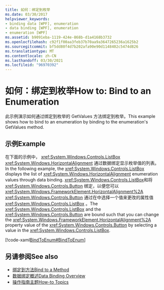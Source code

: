 ```yaml
---
title: 如何：绑定到枚举
ms.date: 03/30/2017
helpviewer_keywords:
- binding data [WPF], enumeration
- data binding [WPF], enumeration
- enumeration [WPF]
ms.assetid: b9091eba-1119-424e-868b-d1a4168b3732
ms.openlocfilehash: c92f1f00aa3feb37b70aa9a3647265236a1625b2
ms.sourcegitcommit: bf5dd80f4d7b202afa90e90d1148402c5474d826
ms.translationtype: MT
ms.contentlocale: zh-CN
ms.lasthandoff: 03/30/2021
ms.locfileid: "96970392"
---
```

# <a name="how-to-bind-to-an-enumeration"></a><span data-ttu-id="f1412-102">如何：绑定到枚举</span><span class="sxs-lookup"><span data-stu-id="f1412-102">How to: Bind to an Enumeration</span></span>
<span data-ttu-id="f1412-103">此示例演示如何通过绑定到枚举的 GetValues 方法绑定到枚举。</span><span class="sxs-lookup"><span data-stu-id="f1412-103">This example shows how to bind to an enumeration by binding to the enumeration's GetValues method.</span></span>  
  
## <a name="example"></a><span data-ttu-id="f1412-104">示例</span><span class="sxs-lookup"><span data-stu-id="f1412-104">Example</span></span>  
 <span data-ttu-id="f1412-105">在下面的示例中， <xref:System.Windows.Controls.ListBox> <xref:System.Windows.HorizontalAlignment> 通过数据绑定显示枚举值的列表。</span><span class="sxs-lookup"><span data-stu-id="f1412-105">In the following example, the <xref:System.Windows.Controls.ListBox> displays the list of <xref:System.Windows.HorizontalAlignment> enumeration values through data binding.</span></span> <span data-ttu-id="f1412-106"><xref:System.Windows.Controls.ListBox>和将 <xref:System.Windows.Controls.Button> 绑定，以便您可以 <xref:System.Windows.FrameworkElement.HorizontalAlignment%2A> <xref:System.Windows.Controls.Button> 通过在中选择一个值来更改的属性值 <xref:System.Windows.Controls.ListBox> 。</span><span class="sxs-lookup"><span data-stu-id="f1412-106">The <xref:System.Windows.Controls.ListBox> and the <xref:System.Windows.Controls.Button> are bound such that you can change the <xref:System.Windows.FrameworkElement.HorizontalAlignment%2A> property value of the <xref:System.Windows.Controls.Button> by selecting a value in the <xref:System.Windows.Controls.ListBox>.</span></span>  
  
 [!code-xaml[BindToEnum#BindToEnum](~/samples/snippets/csharp/VS_Snippets_Wpf/BindToEnum/CS/Window1.xaml#bindtoenum)]  
  
## <a name="see-also"></a><span data-ttu-id="f1412-107">另请参阅</span><span class="sxs-lookup"><span data-stu-id="f1412-107">See also</span></span>

- [<span data-ttu-id="f1412-108">绑定到方法</span><span class="sxs-lookup"><span data-stu-id="f1412-108">Bind to a Method</span></span>](how-to-bind-to-a-method.md)
- [<span data-ttu-id="f1412-109">数据绑定概述</span><span class="sxs-lookup"><span data-stu-id="f1412-109">Data Binding Overview</span></span>](/dotnet/desktop-wpf/data/data-binding-overview)
- [<span data-ttu-id="f1412-110">操作指南主题</span><span class="sxs-lookup"><span data-stu-id="f1412-110">How-to Topics</span></span>](data-binding-how-to-topics.md)
